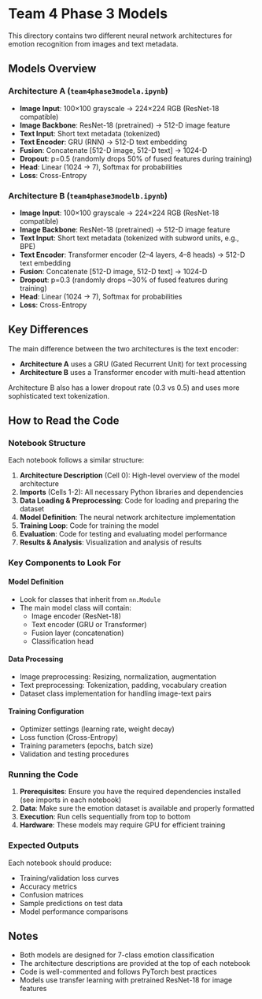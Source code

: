 # Team 4 Phase 3 Models

This directory contains two different neural network architectures for emotion recognition from images and text metadata.

## Models Overview

### Architecture A (`team4phase3modela.ipynb`)
- **Image Input**: 100×100 grayscale → 224×224 RGB (ResNet-18 compatible)
- **Image Backbone**: ResNet-18 (pretrained) → 512-D image feature
- **Text Input**: Short text metadata (tokenized)
- **Text Encoder**: GRU (RNN) → 512-D text embedding
- **Fusion**: Concatenate [512-D image, 512-D text] → 1024-D
- **Dropout**: p=0.5 (randomly drops 50% of fused features during training)
- **Head**: Linear (1024 → 7), Softmax for probabilities
- **Loss**: Cross-Entropy

### Architecture B (`team4phase3modelb.ipynb`)
- **Image Input**: 100×100 grayscale → 224×224 RGB (ResNet-18 compatible)
- **Image Backbone**: ResNet-18 (pretrained) → 512-D image feature
- **Text Input**: Short text metadata (tokenized with subword units, e.g., BPE)
- **Text Encoder**: Transformer encoder (2–4 layers, 4–8 heads) → 512-D text embedding
- **Fusion**: Concatenate [512-D image, 512-D text] → 1024-D
- **Dropout**: p=0.3 (randomly drops ~30% of fused features during training)
- **Head**: Linear (1024 → 7), Softmax for probabilities
- **Loss**: Cross-Entropy

## Key Differences

The main difference between the two architectures is the text encoder:
- **Architecture A** uses a GRU (Gated Recurrent Unit) for text processing
- **Architecture B** uses a Transformer encoder with multi-head attention

Architecture B also has a lower dropout rate (0.3 vs 0.5) and uses more sophisticated text tokenization.

## How to Read the Code

### Notebook Structure
Each notebook follows a similar structure:

1. **Architecture Description** (Cell 0): High-level overview of the model architecture
2. **Imports** (Cells 1-2): All necessary Python libraries and dependencies
3. **Data Loading & Preprocessing**: Code for loading and preparing the dataset
4. **Model Definition**: The neural network architecture implementation
5. **Training Loop**: Code for training the model
6. **Evaluation**: Code for testing and evaluating model performance
7. **Results & Analysis**: Visualization and analysis of results

### Key Components to Look For

#### Model Definition
- Look for classes that inherit from `nn.Module`
- The main model class will contain:
  - Image encoder (ResNet-18)
  - Text encoder (GRU or Transformer)
  - Fusion layer (concatenation)
  - Classification head

#### Data Processing
- Image preprocessing: Resizing, normalization, augmentation
- Text preprocessing: Tokenization, padding, vocabulary creation
- Dataset class implementation for handling image-text pairs

#### Training Configuration
- Optimizer settings (learning rate, weight decay)
- Loss function (Cross-Entropy)
- Training parameters (epochs, batch size)
- Validation and testing procedures

### Running the Code

1. **Prerequisites**: Ensure you have the required dependencies installed (see imports in each notebook)
2. **Data**: Make sure the emotion dataset is available and properly formatted
3. **Execution**: Run cells sequentially from top to bottom
4. **Hardware**: These models may require GPU for efficient training

### Expected Outputs

Each notebook should produce:
- Training/validation loss curves
- Accuracy metrics
- Confusion matrices
- Sample predictions on test data
- Model performance comparisons

## Notes

- Both models are designed for 7-class emotion classification
- The architecture descriptions are provided at the top of each notebook
- Code is well-commented and follows PyTorch best practices
- Models use transfer learning with pretrained ResNet-18 for image features
